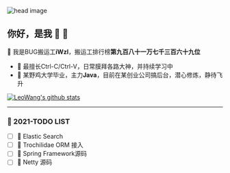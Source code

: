![head image](https://img.hellobyebye.com/d9bc2cdf4f9d5d7e9f7f6a007f021296.jpg)
## 你好，是我 👋 🤝

🌽 我是BUG搬运工**iWzl**，搬运工排行榜**第九百八十一万七千三百六十九位**
* 🍈 最擅长Ctrl-C/Ctrl-V，日常膜拜各路大神，并持续学习中
* 🍇 某野鸡大学毕业，主力**Java**，目前在某创业公司搞后台，潜心修炼，静待飞升

[![LeoWang's github stats](https://github-readme-stats.vercel.app/api?username=iWzl&show_icons=true&theme=react&count_private=true)](https:www.upuphub.com)

---

### 🥕 2021-TODO LIST 

- [ ] 🍋 Elastic Search
- [ ] 🍌 Trochilidae ORM 接入
- [ ] 🍑 Spring Framework源码
- [ ] 🥝 Netty 源码
